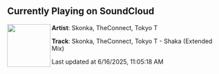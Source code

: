 ## Currently Playing on SoundCloud

[<img align="left" width="100" src="https://i1.sndcdn.com/artworks-twgzRVDSuSVVMSJN-w0bpFw-t500x500.png">](https://soundcloud.com/houseofhustle/skonka-theconnect-tokyo-t-shaka-extended-mix-1)

**Artist**: Skonka, TheConnect, Tokyo T 

**Track**: Skonka, TheConnect, Tokyo T - Shaka (Extended Mix)

Last updated at 6/16/2025, 11:05:18 AM
